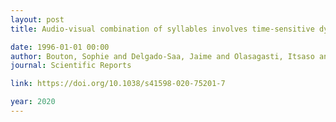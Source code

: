 ```yaml
---
layout: post
title: Audio-visual combination of syllables involves time-sensitive dynamics following from fusion failure

date: 1996-01-01 00:00
author: Bouton, Sophie and Delgado-Saa, Jaime and Olasagasti, Itsaso and Giraud, Anne Lise
journal: Scientific Reports

link: https://doi.org/10.1038/s41598-020-75201-7

year: 2020
---
```



